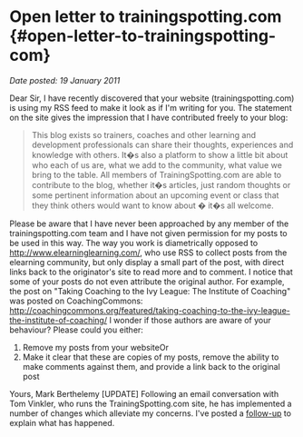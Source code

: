 # Open letter to trainingspotting.com {#open-letter-to-trainingspotting-com}

_Date posted: 19 January 2011_

Dear Sir, I have recently discovered that your website (trainingspotting.com) is using my RSS feed to make it look as if I'm writing for you. The statement on the site gives the impression that I have contributed freely to your blog:

> This blog exists so trainers, coaches and other learning and development professionals can share their thoughts, experiences and knowledge with others. It�s also a platform to show a little bit about who each of us are, what we add to the community, what value we bring to the table. All members of TrainingSpotting.com are able to contribute to the blog, whether it�s articles, just random thoughts or some pertinent information about an upcoming event or class that they think others would want to know about � it�s all welcome.

Please be aware that I have never been approached by any member of the trainingspotting.com team and I have not given permission for my posts to be used in this way. The way you work is diametrically opposed to http://www.elearninglearning.com/, who use RSS to collect posts from the elearning community, but only display a small part of the post, with direct links back to the originator's site to read more and to comment. I notice that some of your posts do not even attribute the original author. For example, the post on "Taking Coaching to the Ivy League: The Institute of Coaching" was posted on CoachingCommons: http://coachingcommons.org/featured/taking-coaching-to-the-ivy-league-the-institute-of-coaching/ I wonder if those authors are aware of your behaviour? Please could you either:

1.  Remove my posts from your websiteOr
2.  Make it clear that these are copies of my posts, remove the ability to make comments against them, and provide a link back to the original post

Yours, Mark Berthelemy [UPDATE] Following an email conversation with Tom Vinkler, who runs the TrainingSpotting.com site, he has implemented a number of changes which alleviate my concerns. I've posted a [follow-up](http://www.learningconversations.co.uk/main/index.php/2009/12/02/thank-you-trainingspotting-com?blog=5) to explain what has happened.